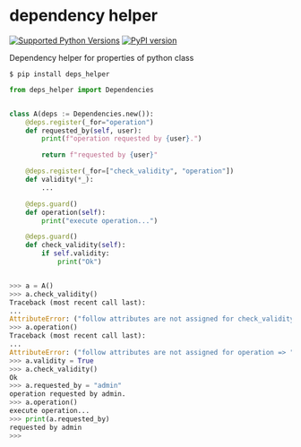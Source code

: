 # dependency helper

[![Supported Python Versions](https://img.shields.io/pypi/pyversions/deps-helper/0.1.6)](https://pypi.org/project/deps-helper/) [![PyPI version](https://badge.fury.io/py/deps-helper.svg)](https://badge.fury.io/py/deps-helper)

Dependency helper for properties of python class

```$ pip install deps_helper```

```python
from deps_helper import Dependencies


class A(deps := Dependencies.new()):
    @deps.register(_for="operation")
    def requested_by(self, user):
        print(f"operation requested by {user}.")

        return f"requested by {user}"

    @deps.register(_for=["check_validity", "operation"])
    def validity(*_):
        ...

    @deps.guard()
    def operation(self):
        print("execute operation...")

    @deps.guard()
    def check_validity(self):
        if self.validity:
            print("Ok")


>>> a = A()
>>> a.check_validity()
Traceback (most recent call last):
...
AttributeError: ("follow attributes are not assigned for check_validity => ", [validity])
>>> a.operation()
Traceback (most recent call last):
...
AttributeError: ("follow attributes are not assigned for operation => ", [requested_by, validity])
>>> a.validity = True
>>> a.check_validity()
Ok
>>> a.requested_by = "admin"
operation requested by admin.
>>> a.operation()
execute operation...
>>> print(a.requested_by)
requested by admin
>>>
```
